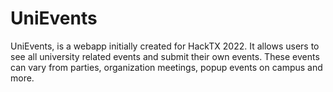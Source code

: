 # UniEvents

UniEvents, is a webapp initially created for HackTX 2022. It allows users to see all university related events and submit their own events. These events can vary from parties, organization meetings, popup events on campus and more.